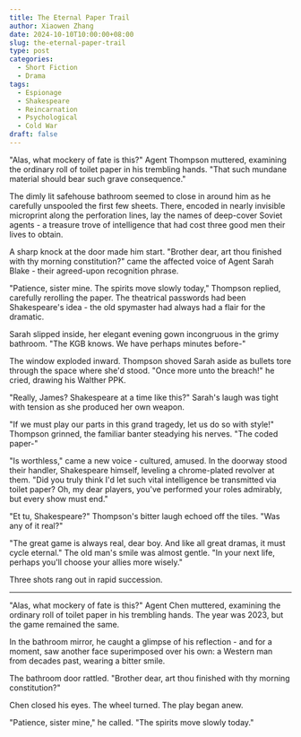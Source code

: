 ```yaml
---
title: The Eternal Paper Trail
author: Xiaowen Zhang
date: 2024-10-10T10:00:00+08:00
slug: the-eternal-paper-trail
type: post
categories:
  - Short Fiction
  - Drama
tags:
  - Espionage
  - Shakespeare
  - Reincarnation
  - Psychological
  - Cold War
draft: false
---
```


"Alas, what mockery of fate is this?" Agent Thompson muttered, examining the ordinary roll of toilet paper in his trembling hands. "That such mundane material should bear such grave consequence."

The dimly lit safehouse bathroom seemed to close in around him as he carefully unspooled the first few sheets. There, encoded in nearly invisible microprint along the perforation lines, lay the names of deep-cover Soviet agents - a treasure trove of intelligence that had cost three good men their lives to obtain.

A sharp knock at the door made him start. "Brother dear, art thou finished with thy morning constitution?" came the affected voice of Agent Sarah Blake - their agreed-upon recognition phrase.

"Patience, sister mine. The spirits move slowly today," Thompson replied, carefully rerolling the paper. The theatrical passwords had been Shakespeare's idea - the old spymaster had always had a flair for the dramatic.

Sarah slipped inside, her elegant evening gown incongruous in the grimy bathroom. "The KGB knows. We have perhaps minutes before-"

The window exploded inward. Thompson shoved Sarah aside as bullets tore through the space where she'd stood. "Once more unto the breach!" he cried, drawing his Walther PPK.

"Really, James? Shakespeare at a time like this?" Sarah's laugh was tight with tension as she produced her own weapon.

"If we must play our parts in this grand tragedy, let us do so with style!" Thompson grinned, the familiar banter steadying his nerves. "The coded paper-"

"Is worthless," came a new voice - cultured, amused. In the doorway stood their handler, Shakespeare himself, leveling a chrome-plated revolver at them. "Did you truly think I'd let such vital intelligence be transmitted via toilet paper? Oh, my dear players, you've performed your roles admirably, but every show must end."

"Et tu, Shakespeare?" Thompson's bitter laugh echoed off the tiles. "Was any of it real?"

"The great game is always real, dear boy. And like all great dramas, it must cycle eternal." The old man's smile was almost gentle. "In your next life, perhaps you'll choose your allies more wisely."

Three shots rang out in rapid succession.

---

"Alas, what mockery of fate is this?" Agent Chen muttered, examining the ordinary roll of toilet paper in his trembling hands. The year was 2023, but the game remained the same. 

In the bathroom mirror, he caught a glimpse of his reflection - and for a moment, saw another face superimposed over his own: a Western man from decades past, wearing a bitter smile.

The bathroom door rattled. "Brother dear, art thou finished with thy morning constitution?"

Chen closed his eyes. The wheel turned. The play began anew.

"Patience, sister mine," he called. "The spirits move slowly today."